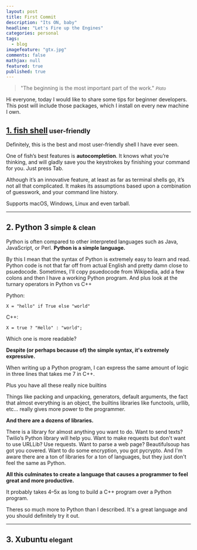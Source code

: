 ```yaml
---
layout: post
title: First Commit
description: "Its ON, baby"
headline: "Let's Fire up the Engines"
categories: personal
tags: 
  - blog
imagefeature: "gtx.jpg"
comments: false
mathjax: null
featured: true
published: true
---
```


>&quot;The beginning is the most important part of the work.&quot;
><small><cite title="Plato">Plato</cite></small>

Hi everyone, today I would like to share some tips for beginner developers. This post will include those packages, which I install on every new machine I own.

<h2><a href="https://fishshell.com">1. fish shell</a><small> user-friendly</small></h2>
Definitely, this is the best and most user-friendly shell I have ever seen. 


One of fish’s best features is <b>autocompletion</b>. It knows what you’re thinking, and will gladly save you the keystrokes by finishing your command for you. Just press Tab.

Although it’s an innovative feature, at least as far as terminal shells go, it’s not all that complicated. It makes its assumptions based upon a combination of guesswork, and your command line history.


Supports macOS, Windows, Linux and even tarball.
<hr>

<h2>2. Python 3<small> simple & clean</small></h2>
Python is often compared to other interpreted languages such as Java, JavaScript, or Perl. <b>Python is a simple language.</b>


By this I mean that the syntax of Python is extremely easy to learn and read. Python code is not that far off from actual English and pretty damn close to psuedocode. Sometimes, I'll copy psuedocode from Wikipedia, add a few colons and then I have a working Python program. And plus look at the turnary operators in Python vs C++



Python:

<code>X = "hello" if True else "world"</code>

C++:

<code>X = true ? "Hello" : "world";</code>

Which one is more readable?




<b>Despite (or perhaps because of) the simple syntax, it's extremely expressive.</b>

When writing up a Python program, I can express the same amount of logic in three lines that takes me 7 in C++.

Plus you have all these really nice builtins

Things like packing and unpacking, generators, default arguments, the fact that almost everything is an object, the builtins libraries like functools, urllib, etc… really gives more power to the programmer.


<b>And there are a dozens of libraries.</b>

There is a library for almost anything you want to do. Want to send texts? Twilio’s Python library will help you. Want to make requests but don't want to use URLLib? Use requests. Want to parse a web page? Beautifulsoup has got you covered. Want to do some encryption, you got pycrypto. And I'm aware there are a ton of libraries for a ton of languages, but they just don't feel the same as Python.

<b>All this culminates to create a language that causes a programmer to feel great and more productive.</b>

It probably takes 4–5x as long to build a C++ program over a Python program.

Theres so much more to Python than I described. It's a great language and you should definitely try it out.
<hr>

<h2>3. Xubuntu<small> elegant</small></h2>